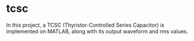 # tcsc
In this project, a TCSC (Thyristor-Controlled Series Capacitor) is implemented on MATLAB, along with its output waveform and rms values.
